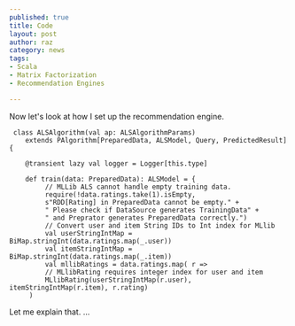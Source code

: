 ```yaml
---
published: true
title: Code
layout: post
author: raz 
category: news
tags:
- Scala
- Matrix Factorization
- Recommendation Engines

---
```


Now let's look at how I set up the recommendation engine. 



     class ALSAlgorithm(val ap: ALSAlgorithmParams)
        extends PAlgorithm[PreparedData, ALSModel, Query, PredictedResult] {

        @transient lazy val logger = Logger[this.type]

        def train(data: PreparedData): ALSModel = {
             // MLLib ALS cannot handle empty training data.
             require(!data.ratings.take(1).isEmpty,
             s"RDD[Rating] in PreparedData cannot be empty." +
             " Please check if DataSource generates TrainingData" +
             " and Preprator generates PreparedData correctly.")
             // Convert user and item String IDs to Int index for MLlib
             val userStringIntMap = BiMap.stringInt(data.ratings.map(_.user))
             val itemStringIntMap = BiMap.stringInt(data.ratings.map(_.item))
             val mllibRatings = data.ratings.map( r =>
             // MLlibRating requires integer index for user and item
             MLlibRating(userStringIntMap(r.user), itemStringIntMap(r.item), r.rating)
         )


Let me explain that. ...

